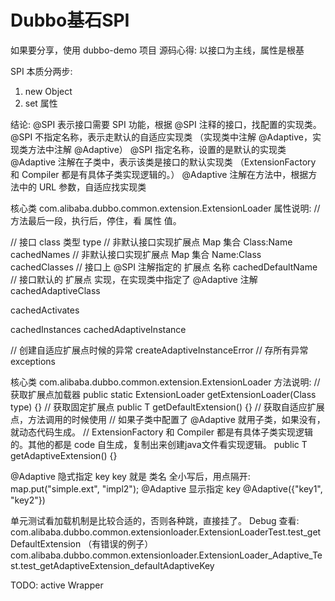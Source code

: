 # Dubbo基石SPI

如果要分享，使用 dubbo-demo 项目
源码心得: 以接口为主线，属性是根基

SPI 本质分两步: 
1. new Object
2. set 属性

结论:
@SPI 表示接口需要 SPI 功能，根据 @SPI 注释的接口，找配置的实现类。
@SPI 不指定名称，表示走默认的自适应实现类 （实现类中注解 @Adaptive，实现类方法中注解 @Adaptive）
@SPI 指定名称，设置的是默认的实现类
@Adaptive 注解在子类中，表示该类是接口的默认实现类 （ExtensionFactory 和 Compiler 都是有具体子类实现逻辑的。）
@Adaptive 注解在方法中，根据方法中的 URL 参数，自适应找实现类

核心类 com.alibaba.dubbo.common.extension.ExtensionLoader 属性说明:
// 方法最后一段，执行后，停住，看 属性 值。

// 接口 class 类型
type
// 非默认接口实现扩展点 Map 集合 Class:Name
cachedNames
// 非默认接口实现扩展点 Map 集合 Name:Class
cachedClasses
// 接口上 @SPI 注解指定的 扩展点 名称
cachedDefaultName
// 接口默认的 扩展点 实现，在实现类中指定了 @Adaptive 注解 
cachedAdaptiveClass

cachedActivates

cachedInstances
cachedAdaptiveInstance

// 创建自适应扩展点时候的异常
createAdaptiveInstanceError
// 存所有异常
exceptions

核心类 com.alibaba.dubbo.common.extension.ExtensionLoader 方法说明:
// 获取扩展点加载器
public static <T> ExtensionLoader<T> getExtensionLoader(Class<T> type) {}
// 获取固定扩展点
public T getDefaultExtension() {}
// 获取自适应扩展点，方法调用的时候使用
// 如果子类中配置了 @Adaptive 就用子类，如果没有，就动态代码生成。
// ExtensionFactory 和 Compiler 都是有具体子类实现逻辑的。其他的都是 code 自生成，复制出来创建java文件看实现逻辑。
public T getAdaptiveExtension() {}

@Adaptive 隐式指定 key
key 就是 类名 全小写后，用点隔开: map.put("simple.ext", "impl2");
@Adaptive 显示指定 key 
@Adaptive({"key1", "key2"})

单元测试看加载机制是比较合适的，否则各种跳，直接挂了。
Debug 查看: 
com.alibaba.dubbo.common.extensionloader.ExtensionLoaderTest.test_getDefaultExtension （有错误的例子）
com.alibaba.dubbo.common.extensionloader.ExtensionLoader_Adaptive_Test.test_getAdaptiveExtension_defaultAdaptiveKey

TODO: 
active
Wrapper 